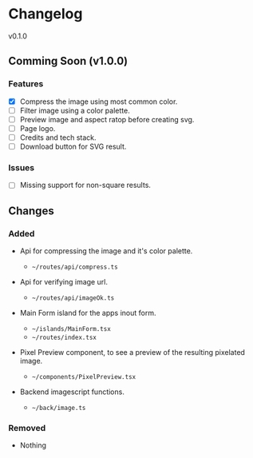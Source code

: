 # Changelog

v0.1.0

## Comming Soon (v1.0.0)

### Features

- [x] Compress the image using most common color.
- [ ] Filter image using a color palette.
- [ ] Preview image and aspect ratop before creating svg.
- [ ] Page logo.
- [ ] Credits and tech stack.
- [ ] Download button for SVG result.

### Issues

- [ ] Missing support for non-square results.

## Changes

### Added

- Api for compressing the image and it's color palette.
  - `~/routes/api/compress.ts`

- Api for verifying image url.
  - `~/routes/api/imageOk.ts`

- Main Form island for the apps inout form.
  - `~/islands/MainForm.tsx`
  - `~/routes/index.tsx`

- Pixel Preview component, to see a preview of the resulting pixelated image.
  - `~/components/PixelPreview.tsx`

- Backend imagescript functions.
  - `~/back/image.ts`

### Removed

- Nothing
